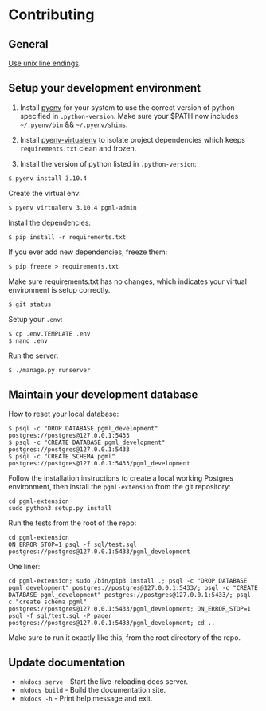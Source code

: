 # Contributing

## General

[Use unix line endings](https://docs.github.com/en/get-started/getting-started-with-git/configuring-git-to-handle-line-endings).


## Setup your development environment

1. Install [pyenv](https://github.com/pyenv/pyenv) for your system to use the correct version of python specified in `.python-version`. Make sure your $PATH now includes `~/.pyenv/bin` && `~/.pyenv/shims`.

2. Install [pyenv-virtualenv](https://github.com/pyenv/pyenv-virtualenv) to isolate project dependencies which keeps `requirements.txt` clean and frozen.

3. Install the version of python listed in `.python-version`:

```
$ pyenv install 3.10.4
```

Create the virtual env:

```
$ pyenv virtualenv 3.10.4 pgml-admin
```

Install the dependencies:

```
$ pip install -r requirements.txt
```

If you ever add new dependencies, freeze them:

```
$ pip freeze > requirements.txt
```

Make sure requirements.txt has no changes, which indicates your virtual environment is setup correctly.

```
$ git status
```

Setup your `.env`:

```
$ cp .env.TEMPLATE .env
$ nano .env
```

Run the server:

```
$ ./manage.py runserver
```

## Maintain your development database

How to reset your local database:

```
$ psql -c "DROP DATABASE pgml_development" postgres://postgres@127.0.0.1:5433
$ psql -c "CREATE DATABASE pgml_development" postgres://postgres@127.0.0.1:5433
$ psql -c "CREATE SCHEMA pgml" postgres://postgres@127.0.0.1:5433/pgml_development
```

Follow the installation instructions to create a local working Postgres environment, then install the `pgml-extension` from the git repository:

```
cd pgml-extension
sudo python3 setup.py install
```

Run the tests from the root of the repo:

```
cd pgml-extension
ON_ERROR_STOP=1 psql -f sql/test.sql postgres://postgres@127.0.0.1:5433/pgml_development
```

One liner:
```
cd pgml-extension; sudo /bin/pip3 install .; psql -c "DROP DATABASE pgml_development" postgres://postgres@127.0.0.1:5433/; psql -c "CREATE DATABASE pgml_development" postgres://postgres@127.0.0.1:5433/; psql -c "create schema pgml" postgres://postgres@127.0.0.1:5433/pgml_development; ON_ERROR_STOP=1 psql -f sql/test.sql -P pager postgres://postgres@127.0.0.1:5433/pgml_development; cd ..
```

Make sure to run it exactly like this, from the root directory of the repo.

## Update documentation

* `mkdocs serve` - Start the live-reloading docs server.
* `mkdocs build` - Build the documentation site.
* `mkdocs -h` - Print help message and exit.

